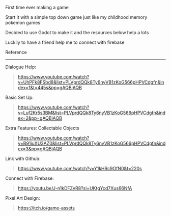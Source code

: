 First time ever making a game

Start it with a simple top down game just like my childhood memory pokemon games

Decided to use Godot to make it and the resources below help a lots

Luckily to have a friend help me to connect with firebase

Reference
___________________________________
Dialogue Help:
> https://www.youtube.com/watch?v=UhPFk8FSbd8&list=PLVprdQQk8Ty6nyVB1zKoG566pHPVCdgfn&index=1&t=445s&pp=gAQBiAQB

Basic Set Up:
> https://www.youtube.com/watch?v=Luf2Kr5s3BM&list=PLVprdQQk8Ty6nyVB1zKoG566pHPVCdgfn&index=2&pp=gAQBiAQB

Extra Features:
Collectable Objects
> https://www.youtube.com/watch?v=B91iuXU3AZ0&list=PLVprdQQk8Ty6nyVB1zKoG566pHPVCdgfn&index=3&pp=gAQBiAQB

Link with Github:
> https://www.youtube.com/watch?v=Y1kHRc9OfN0&t=220s

Connect with Firebase:
> https://youtu.be/J-n1kDFZyR8?si=UKtgYcd7Xus66NfA

Pixel Art Design:
> https://itch.io/game-assets
